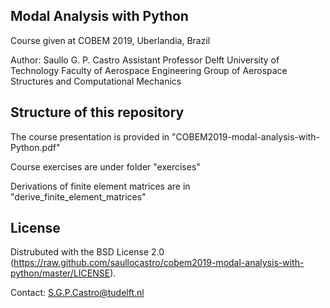 Modal Analysis with Python
---

Course given at COBEM 2019, Uberlandia, Brazil

Author: Saullo G. P. Castro
Assistant Professor
Delft University of Technology
Faculty of Aerospace Engineering
Group of Aerospace Structures and Computational Mechanics

Structure of this repository
---

The course presentation is provided in "COBEM2019-modal-analysis-with-Python.pdf"

Course exercises are under folder "exercises"

Derivations of finite element matrices are in "derive_finite_element_matrices"


License
-------
Distrubuted with the BSD License 2.0 (https://raw.github.com/saullocastro/cobem2019-modal-analysis-with-python/master/LICENSE).

Contact: S.G.P.Castro@tudelft.nl

